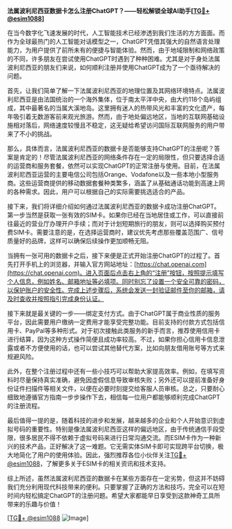 **法属波利尼西亚数据卡怎么注册ChatGPT？——轻松解锁全球AI助手[[TG💪+ @esim1088](https://t.me/s/esim1088)]**

在当今数字化飞速发展的时代，人工智能技术已经渗透到我们生活的方方面面。而作为全球最热门的人工智能对话模型之一，ChatGPT凭借其强大的自然语言处理能力，为用户提供了前所未有的便捷与智能体验。然而，由于地域限制和网络政策的不同，许多朋友在尝试使用ChatGPT时遇到了种种困难。尤其是对于身处法属波利尼西亚的朋友们来说，如何顺利注册并使用ChatGPT成为了一个亟待解决的问题。

首先，让我们简单了解一下法属波利尼西亚的地理位置及其网络环境特点。法属波利尼西亚是由法国统治的一个海外集体，位于南太平洋中央，由大约118个岛屿组成，其中最著名的当属大溪地岛。这里拥有迷人的热带风光和丰富的文化遗产，每年吸引着无数游客前来观光旅游。然而，由于地处偏远地区，当地的互联网基础设施相对落后，网络速度较慢且不稳定，这无疑给希望访问国际互联网服务的用户带来了不小的挑战。

那么，具体而言，法属波利尼西亚的数据卡是否能够支持ChatGPT的注册呢？答案是肯定的！尽管法属波利尼西亚的网络条件存在一定的局限性，但只要选择合适的运营商和服务套餐，依然可以实现ChatGPT的正常注册与使用。目前，在法属波利尼西亚运营的主要电信公司包括Orange、Vodafone以及一些本地小型服务商。这些运营商提供的移动数据套餐种类繁多，涵盖了从基础通话功能到高速上网的各种需求。因此，用户可以根据自己的实际需要挑选适合的产品。

接下来，我们将详细介绍如何通过法属波利尼西亚的数据卡成功注册ChatGPT。第一步当然是获取一张有效的SIM卡。如果你已经在当地居住或工作，可以直接前往最近的营业厅办理开户手续；而对于计划短期旅行的朋友，则可以选择购买预付费SIM卡。需要注意的是，在选择运营商时，建议优先考虑那些覆盖范围广、信号质量好的品牌，这样可以确保后续操作更加顺畅无阻。

当拥有一张可用的数据卡之后，接下来便是正式开始注册ChatGPT的过程了。首先打开手机上的浏览器，并输入官方网站地址：[https://chat.openai.com](https://chat.openai.com)。进入页面后点击右上角的“注册”按钮，按照提示填写个人信息，例如姓名、邮箱地址等必填项。同时别忘了设置一个安全可靠的密码，以保护账户的安全性。完成上述步骤后，系统会发送一封验证邮件至你的邮箱，请及时查收并按照指引完成身份认证。

接下来就是最关键的一步——绑定支付方式。由于ChatGPT属于商业性质的服务平台，因此需要用户缴纳一定费用才能享受完整功能。目前支持的付款方式包括信用卡、PayPal等多种形式。对于初次接触此类服务的新手而言，推荐使用信用卡进行结算，因为这种方式操作简便且成功率较高。不过，如果你担心信用卡信息泄露或者不方便使用的话，也可以尝试其他替代方案，比如向朋友借用账号等方式来规避风险。

此外，在整个注册过程中还有一些小技巧可以帮助大家提高效率。例如，在填写资料时尽量保持真实准确，避免因虚假信息导致审核失败；另外还可以提前准备好身份证件扫描件等相关文件，以便在必要时刻提交给客服人员审核。总之，只要耐心细致地遵循官方指南一步步操作下去，相信每一位用户都能够顺利完成ChatGPT的注册流程。

最后值得一提的是，随着科技的进步和发展，越来越多的企业和个人开始意识到虚拟号码的重要性。特别是像法属波利尼西亚这样的偏远地区，由于传统通信手段受限，很多居民不得不依赖于虚拟号码来进行日常沟通交流。而ESIM卡作为一种新兴的技术产品，正好解决了这一难题。它无需实体SIM卡即可实现跨平台切换，极大地简化了用户的使用体验。因此，强烈推荐各位小伙伴关注[TG💪+ @esim1088](https://t.me/s/esim1088)，了解更多关于ESIM卡的相关资讯和技术支持。

综上所述，虽然法属波利尼西亚的数据卡在某些方面存在一定劣势，但这并不妨碍我们充分利用现代科技带来的便利。只要掌握了正确的方法和技巧，完全可以在短时间内轻松搞定ChatGPT的注册问题。希望大家都能早日享受到这款神奇工具所带来的乐趣与价值！

[[TG💪+ @esim1088](https://t.me/s/esim1088) ![Image](https://i.postimg.cc/4NQfJmqS/Snipaste-2025-05-13-00-14-12.png)]